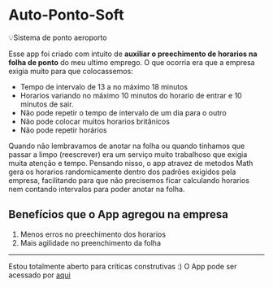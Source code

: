 # Auto-Ponto-Soft
:bulb:Sistema de ponto aeroporto      

Esse app foi criado com intuito de **auxiliar o preechimento de horarios na folha de ponto** do meu ultimo emprego.
O que ocorria era que a empresa exigia muito para que colocassemos: 
* Tempo de intervalo de 13 a no máximo 18 minutos
* Horarios variando no máximo 10 minutos do horario de entrar e 10 minutos de sair.
* Não pode repetir o tempo de intervalo de um dia para o outro
* Não pode colocar muitos horarios britânicos 
* Não pode repetir horários 

Quando não lembravamos de anotar na folha ou quando tinhamos que passar a limpo (reescrever) era um serviço muito trabalhoso que exigia muita atenção e tempo.
Pensando nisso, o app atravez de metodos Math gera os horarios randomicamente dentro dos padrões exigidos pela empresa, facilitando para que não precisemos ficar calculando horarios nem contando intervalos para poder anotar na folha. 

## Benefícios que o App agregou na empresa
1. Menos erros no preechimento dos horarios
2. Mais agilidade no preenchimento da folha

---
Estou totalmente aberto para críticas construtivas :)
O App pode ser acessado por [aqui](https://sankassio99.github.io/Auto-Ponto-Soft/home.html)

